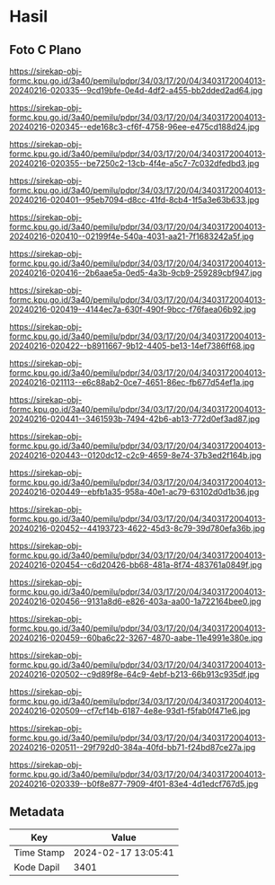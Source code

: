 # Hasil

## Foto C Plano

https://sirekap-obj-formc.kpu.go.id/3a40/pemilu/pdpr/34/03/17/20/04/3403172004013-20240216-020335--9cd19bfe-0e4d-4df2-a455-bb2dded2ad64.jpg

https://sirekap-obj-formc.kpu.go.id/3a40/pemilu/pdpr/34/03/17/20/04/3403172004013-20240216-020345--ede168c3-cf6f-4758-96ee-e475cd188d24.jpg

https://sirekap-obj-formc.kpu.go.id/3a40/pemilu/pdpr/34/03/17/20/04/3403172004013-20240216-020355--be7250c2-13cb-4f4e-a5c7-7c032dfedbd3.jpg

https://sirekap-obj-formc.kpu.go.id/3a40/pemilu/pdpr/34/03/17/20/04/3403172004013-20240216-020401--95eb7094-d8cc-41fd-8cb4-1f5a3e63b633.jpg

https://sirekap-obj-formc.kpu.go.id/3a40/pemilu/pdpr/34/03/17/20/04/3403172004013-20240216-020410--02199f4e-540a-4031-aa21-7f1683242a5f.jpg

https://sirekap-obj-formc.kpu.go.id/3a40/pemilu/pdpr/34/03/17/20/04/3403172004013-20240216-020416--2b6aae5a-0ed5-4a3b-9cb9-259289cbf947.jpg

https://sirekap-obj-formc.kpu.go.id/3a40/pemilu/pdpr/34/03/17/20/04/3403172004013-20240216-020419--4144ec7a-630f-490f-9bcc-f76faea06b92.jpg

https://sirekap-obj-formc.kpu.go.id/3a40/pemilu/pdpr/34/03/17/20/04/3403172004013-20240216-020422--b8911667-9b12-4405-be13-14ef7386ff68.jpg

https://sirekap-obj-formc.kpu.go.id/3a40/pemilu/pdpr/34/03/17/20/04/3403172004013-20240216-021113--e6c88ab2-0ce7-4651-86ec-fb677d54ef1a.jpg

https://sirekap-obj-formc.kpu.go.id/3a40/pemilu/pdpr/34/03/17/20/04/3403172004013-20240216-020441--3461593b-7494-42b6-ab13-772d0ef3ad87.jpg

https://sirekap-obj-formc.kpu.go.id/3a40/pemilu/pdpr/34/03/17/20/04/3403172004013-20240216-020443--0120dc12-c2c9-4659-8e74-37b3ed2f164b.jpg

https://sirekap-obj-formc.kpu.go.id/3a40/pemilu/pdpr/34/03/17/20/04/3403172004013-20240216-020449--ebfb1a35-958a-40e1-ac79-63102d0d1b36.jpg

https://sirekap-obj-formc.kpu.go.id/3a40/pemilu/pdpr/34/03/17/20/04/3403172004013-20240216-020452--44193723-4622-45d3-8c79-39d780efa36b.jpg

https://sirekap-obj-formc.kpu.go.id/3a40/pemilu/pdpr/34/03/17/20/04/3403172004013-20240216-020454--c6d20426-bb68-481a-8f74-483761a0849f.jpg

https://sirekap-obj-formc.kpu.go.id/3a40/pemilu/pdpr/34/03/17/20/04/3403172004013-20240216-020456--9131a8d6-e826-403a-aa00-1a722164bee0.jpg

https://sirekap-obj-formc.kpu.go.id/3a40/pemilu/pdpr/34/03/17/20/04/3403172004013-20240216-020459--60ba6c22-3267-4870-aabe-11e4991e380e.jpg

https://sirekap-obj-formc.kpu.go.id/3a40/pemilu/pdpr/34/03/17/20/04/3403172004013-20240216-020502--c9d89f8e-64c9-4ebf-b213-66b913c935df.jpg

https://sirekap-obj-formc.kpu.go.id/3a40/pemilu/pdpr/34/03/17/20/04/3403172004013-20240216-020509--cf7cf14b-6187-4e8e-93d1-f5fab0f471e6.jpg

https://sirekap-obj-formc.kpu.go.id/3a40/pemilu/pdpr/34/03/17/20/04/3403172004013-20240216-020511--29f792d0-384a-40fd-bb71-f24bd87ce27a.jpg

https://sirekap-obj-formc.kpu.go.id/3a40/pemilu/pdpr/34/03/17/20/04/3403172004013-20240216-020339--b0f8e877-7909-4f01-83e4-4d1edcf767d5.jpg


## Metadata

| Key        | Value               |
| ---------- | ------------------- |
| Time Stamp | 2024-02-17 13:05:41 |
| Kode Dapil | 3401                |




